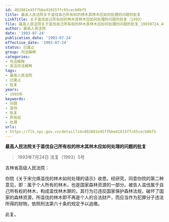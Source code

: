 ```yaml
---
id: 402881e45ffbbe41015ffc65cecb0bf5
title: 最高人民法院关于滥伐自己所有权的林木其林木应如何处理的问题的批复
LinkTitle: 关于滥伐自己所有权的林木其林木应如何处理的问题的批复（1993）
file: 最高人民法院关于滥伐自己所有权的林木其林木应如何处理的问题的批复_19930724_402881e45ffbbe41015ffc65cecb0bf5.docx
author: 最高人民法院
date: '1993-07-24'
publication_date: '1993-07-24'
effective_date: '1993-07-24'
status: 已废止
group: 司法解释
categories:
- 司法解释
- 高法司法解释
tags:
- 最高人民法院
- 已废止
- 批复
years:
- 1993年
keywords:
- 问题
- 滥伐
- 批复
- 所有权
- 处理
urls:
- https://flk.npc.gov.cn/detail?id=402881e45ffbbe41015ffc65cecb0bf5
---
```


**最高人民法院关于滥伐自己所有权的林木其林木应如何处理的问题的批复**

> 1993年7月24日 法复〔1993〕5号

吉林省高级人民法院：

你院《关于宋允焕滥伐的林木如何处理的请示》收悉。经研究，同意你院的第二种意见，即：属于个人所有的林木，也是国家森林资源的一部分。被告人滥伐属于自己所有权的林木，构成滥伐林木罪的，其行为已违反国家保护森林法规，破坏了国家的森林资源，所滥伐的林木即不再是个人的合法财产，而应当作为犯罪分子违法所得的财物，依照刑法第六十条的规定予以追缴。

此复。
